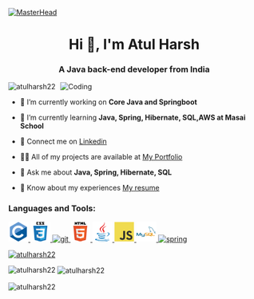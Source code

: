 [![MasterHead](https://as1.ftcdn.net/v2/jpg/03/22/70/80/1000_F_322708042_uPQMkUFxMUDnoMatCDb0h3re4wnFlVeV.jpg)](https://atulharsh22.io)

<h1 align="center">Hi 👋, I'm Atul Harsh</h1>
<h3 align="center">A Java back-end developer from India</h3>

<img align="right" alt="Coding" width="400" src="https://user-images.githubusercontent.com/70836668/107123065-77093100-68c1-11eb-9385-3504e8723313.gif">


<p align="left"> <img src="https://komarev.com/ghpvc/?username=atulharsh22&label=Profile%20views&color=0e75b6&style=flat" alt="atulharsh22" /> </p>



- 🔭 I’m currently working on **Core Java and Springboot**

- 🌱 I’m currently learning **Java, Spring, Hibernate, SQL,AWS at Masai School**

- 👯 Connect me on [Linkedin](https://www.linkedin.com/in/atul-harsh/)

- 👨‍💻 All of my projects are available at [My Portfolio](https://atulharsh22.github.io/)

- 💬 Ask me about **Java, Spring, Hibernate, SQL**

<!-- - 📫 How to reach me atulharsh22@gmail.com -->

- 📄 Know about my experiences [My resume](https://drive.google.com/file/d/1dinOVVjudjovgnnKOD5hIyQQ-TZNwOzy/view?usp=sharing)

<!-- <h3 align="left">Connect with me:</h3>
<p align="left">
<a href="https://linkedin.com/in/atul-harsh" target="blank"><img align="center" src="https://raw.githubusercontent.com/rahuldkjain/github-profile-readme-generator/master/src/images/icons/Social/linked-in-alt.svg" alt="atul-harsh" height="30" width="40" /></a>
</p>
 -->
<h3 align="left">Languages and Tools:</h3>
<p align="left"> <a href="https://www.cprogramming.com/" target="_blank" rel="noreferrer"> <img src="https://raw.githubusercontent.com/devicons/devicon/master/icons/c/c-original.svg" alt="c" width="40" height="40"/> </a> <a href="https://www.w3schools.com/css/" target="_blank" rel="noreferrer"> <img src="https://raw.githubusercontent.com/devicons/devicon/master/icons/css3/css3-original-wordmark.svg" alt="css3" width="40" height="40"/> </a> <a href="https://git-scm.com/" target="_blank" rel="noreferrer"> <img src="https://www.vectorlogo.zone/logos/git-scm/git-scm-icon.svg" alt="git" width="40" height="40"/> </a> <a href="https://www.w3.org/html/" target="_blank" rel="noreferrer"> <img src="https://raw.githubusercontent.com/devicons/devicon/master/icons/html5/html5-original-wordmark.svg" alt="html5" width="40" height="40"/> </a> <a href="https://www.java.com" target="_blank" rel="noreferrer"> <img src="https://raw.githubusercontent.com/devicons/devicon/master/icons/java/java-original.svg" alt="java" width="40" height="40"/> </a> <a href="https://developer.mozilla.org/en-US/docs/Web/JavaScript" target="_blank" rel="noreferrer"> <img src="https://raw.githubusercontent.com/devicons/devicon/master/icons/javascript/javascript-original.svg" alt="javascript" width="40" height="40"/> </a> <a href="https://www.mysql.com/" target="_blank" rel="noreferrer"> <img src="https://raw.githubusercontent.com/devicons/devicon/master/icons/mysql/mysql-original-wordmark.svg" alt="mysql" width="40" height="40"/> </a> <a href="https://spring.io/" target="_blank" rel="noreferrer"> <img src="https://www.vectorlogo.zone/logos/springio/springio-icon.svg" alt="spring" width="40" height="40"/> </a> </p>


<p align="left"> <a href="https://github.com/ryo-ma/github-profile-trophy"><img src="https://github-profile-trophy.vercel.app/?username=atulharsh22" alt="atulharsh22" /></a> </p>


<p><img align="left" src="https://github-readme-stats.vercel.app/api/top-langs?username=atulharsh22&show_icons=true&locale=en&layout=compact" alt="atulharsh22" /></p>

<p>&nbsp;<img align="center" src="https://github-readme-stats.vercel.app/api?username=atulharsh22&show_icons=true&locale=en" alt="atulharsh22" /></p>

<p><img align="center" src="https://github-readme-streak-stats.herokuapp.com/?user=atulharsh22&" alt="atulharsh22" /></p>
